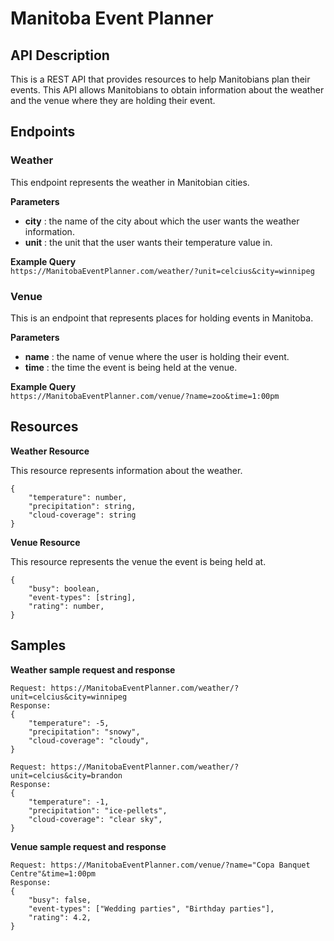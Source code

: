 # **Manitoba Event Planner**

## **API Description**
This is a REST API that provides resources to help Manitobians plan their events. This API allows Manitobians to obtain information about the weather and the venue where they are holding their event.

## **Endpoints**

### **Weather**  
This endpoint represents the weather in Manitobian cities. 

**Parameters**
- **city** : the name of the city about which the user wants the weather information.  
- **unit** : the unit that the user wants their temperature value in.

**Example Query**  
`https://ManitobaEventPlanner.com/weather/?unit=celcius&city=winnipeg`

### **Venue**  
This is an endpoint that represents places for holding events in Manitoba.
  
**Parameters**
- **name** : the name of venue where the user is holding their event.  
- **time** : the time the event is being held at the venue.  

**Example Query**  
`https://ManitobaEventPlanner.com/venue/?name=zoo&time=1:00pm`

## Resources

**Weather Resource**  

This resource represents information about the weather.
```
{  
    "temperature": number,
    "precipitation": string,
    "cloud-coverage": string
}  
```

**Venue Resource**  

This resource represents the venue the event is being held at.
```
{
    "busy": boolean,
    "event-types": [string],
    "rating": number,
}
```

## Samples
**Weather sample request and response**
```
Request: https://ManitobaEventPlanner.com/weather/?unit=celcius&city=winnipeg
Response: 
{  
    "temperature": -5,
    "precipitation": "snowy",
    "cloud-coverage": "cloudy",
}  
```
```
Request: https://ManitobaEventPlanner.com/weather/?unit=celcius&city=brandon
Response: 
{  
    "temperature": -1,
    "precipitation": "ice-pellets",
    "cloud-coverage": "clear sky",
}  
```

**Venue sample request and response**
```
Request: https://ManitobaEventPlanner.com/venue/?name="Copa Banquet Centre"&time=1:00pm
Response: 
{
    "busy": false,
    "event-types": ["Wedding parties", "Birthday parties"],
    "rating": 4.2,
}
```
